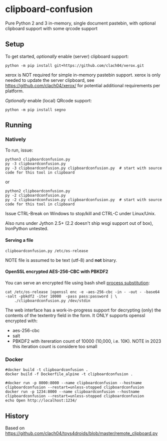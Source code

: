 # clipboard-confusion

Pure Python 2 and 3 in-memory, single document pastebin, with optional clipboard support with some qrcode support

## Setup

To get started, *optionally* enable (server) clipboard support:

    python -m pip install git+https://github.com/clach04/xerox.git

xerox is NOT required for simple in-memory pastebin support. xerox is only needed to update the server clipboard, see https://github.com/clach04/xerox/ for potential additional requirements per platform.

*Optionally* enable (local) QRcode support:

    python -m pip install segno

## Running

### Natively

To run, issue:

    python3 clipboardconfusion.py
    py -3 clipboardconfusion.py
    py -3 clipboardconfusion.py clipboardconfusion.py  # start with source code for this tool in clipboard

or

    python2 clipboardconfusion.py
    py -2 clipboardconfusion.py
    py -2 clipboardconfusion.py clipboardconfusion.py  # start with source code for this tool in clipboard

Issue CTRL-Break on Windows to stop/kill and CTRL-C under Linux/Unix.

Also runs under Jython 2.5+ (2.2 doesn't ship wsgi support out of box), IronPython untested.

#### Serving a file

    clipboardconfusion.py /etc/os-release

NOTE file is assumed to be text (utf-8) and **not** binary.

#### OpenSSL encrypted AES-256-CBC with PBKDF2

You can serve an encrypted file using bash shell [process substitution](http://www.tldp.org/LDP/abs/html/process-sub.html):

    cat /etc/os-release |openssl enc -e -aes-256-cbc -in - -out - -base64 -salt -pbkdf2 -iter 10000  -pass pass:password | \
        ./clipboardconfusion.py /dev/stdin

The web interface has a work-in-progress support for decrypting (only) the contents of the textentry field in the form.
It ONLY supports openssl encrypted with:
  * aes-256-cbc
  * salt
  * PBKDF2 with itereration count of 10000 (10,000, i.e. 10K). NOTE in 2023 this iteration count is considere too small

### Docker

    #docker build -t clipboardconfusion .
    docker build -f Dockerfile_alpine -t clipboardconfusion .

    #docker run -p 8000:8000 --name clipboardconfusion --hostname clipboardconfusion --restart=unless-stopped clipboardconfusion
    docker run -p 1234:8000 --name clipboardconfusion --hostname clipboardconfusion --restart=unless-stopped clipboardconfusion
    echo Open http://localhost:1234/


## History

Based on https://github.com/clach04/toys4droids/blob/master/remote_clipboard.py
